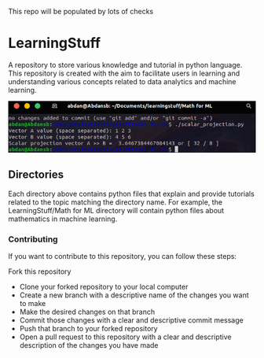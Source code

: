 This repo will be populated by lots of checks

# LearningStuff
A repository to store various knowledge and tutorial in python language. This repository is created with the aim to facilitate users in learning and understanding various concepts related to data analytics and machine learning.

![Screenshot of a ML script running on linux.](https://github.com/Abdansb/learningstuff/blob/63003f2de523e4356cbee69aa04fcb9ea2dddf01/terminal.png)

## Directories
Each directory above contains python files that explain and provide tutorials related to the topic matching the directory name. For example, the LearningStuff/Math for ML directory will contain python files about mathematics in machine learning.

### Contributing
If you want to contribute to this repository, you can follow these steps:

Fork this repository
* Clone your forked repository to your local computer
* Create a new branch with a descriptive name of the changes you want to make
* Make the desired changes on that branch
* Commit those changes with a clear and descriptive commit message
* Push that branch to your forked repository
* Open a pull request to this repository with a clear and descriptive description of the changes you have made

